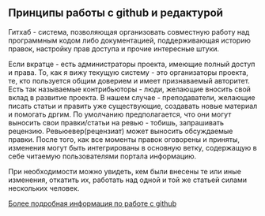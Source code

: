 ## Принципы работы с github и редактурой

Гитхаб - система, позволяющая организовать совместную работу над программным кодом либо документацией, поддерживающая историю правок, настройку прав доступа и прочие интересные штуки.

Если вкратце - есть администраторы проекта, имеющие полный доступ и права. То, как я вижу текущую систему - это организаторы проекта, те, кто пользуется общим доверием и имеет признаваемый авторитет.
Есть так называемые контрибьюторы - люди, желающие вносить свой вклад в развитие проекта. В нашем случае - преподаватели, желающие писать статьи и править уже существующие, создавать новые материал и помогать дргим.
По умолчанию предполагается, что они могут выносить свои правки/статьи на ревью - тобишь, запрашивать рецензию.
Ревьюевер(рецензиат) может выносить обсуждаемые правки.
После того, как все моменты правок оговорены и приняты, изменения могут быть интегрированы в основную ветку, содержащую в себе читаемую пользователями портала информацию.

При необходимости можно увидеть, кем были внесены те или иные изменения, откатить их, работать над одной и той же статьей силами нескольких человек.

[Более подробная информация по работе с github](https://git-scm.com/book/ru/v2/%D0%92%D0%B2%D0%B5%D0%B4%D0%B5%D0%BD%D0%B8%D0%B5-%D0%9E%D1%81%D0%BD%D0%BE%D0%B2%D1%8B-Git)
